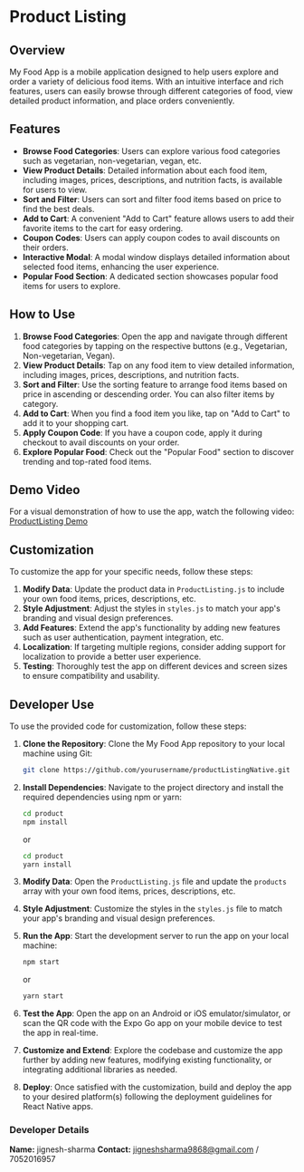 # Product Listing

## Overview

My Food App is a mobile application designed to help users explore and order a variety of delicious food items. With an intuitive interface and rich features, users can easily browse through different categories of food, view detailed product information, and place orders conveniently.

## Features

- **Browse Food Categories**: Users can explore various food categories such as vegetarian, non-vegetarian, vegan, etc.
- **View Product Details**: Detailed information about each food item, including images, prices, descriptions, and nutrition facts, is available for users to view.
- **Sort and Filter**: Users can sort and filter food items based on price to find the best deals.
- **Add to Cart**: A convenient "Add to Cart" feature allows users to add their favorite items to the cart for easy ordering.
- **Coupon Codes**: Users can apply coupon codes to avail discounts on their orders.
- **Interactive Modal**: A modal window displays detailed information about selected food items, enhancing the user experience.
- **Popular Food Section**: A dedicated section showcases popular food items for users to explore.

## How to Use

1. **Browse Food Categories**: Open the app and navigate through different food categories by tapping on the respective buttons (e.g., Vegetarian, Non-vegetarian, Vegan).
2. **View Product Details**: Tap on any food item to view detailed information, including images, prices, descriptions, and nutrition facts.
3. **Sort and Filter**: Use the sorting feature to arrange food items based on price in ascending or descending order. You can also filter items by category.
4. **Add to Cart**: When you find a food item you like, tap on "Add to Cart" to add it to your shopping cart.
5. **Apply Coupon Code**: If you have a coupon code, apply it during checkout to avail discounts on your order.
6. **Explore Popular Food**: Check out the "Popular Food" section to discover trending and top-rated food items.

## Demo Video

For a visual demonstration of how to use the app, watch the following video: [ProductListing Demo](https://youtu.be/E8_3gAy3UEQ)

## Customization

To customize the app for your specific needs, follow these steps:

1. **Modify Data**: Update the product data in `ProductListing.js` to include your own food items, prices, descriptions, etc.
2. **Style Adjustment**: Adjust the styles in `styles.js` to match your app's branding and visual design preferences.
3. **Add Features**: Extend the app's functionality by adding new features such as user authentication, payment integration, etc.
4. **Localization**: If targeting multiple regions, consider adding support for localization to provide a better user experience.
5. **Testing**: Thoroughly test the app on different devices and screen sizes to ensure compatibility and usability.

## Developer Use

To use the provided code for customization, follow these steps:

1. **Clone the Repository**: Clone the My Food App repository to your local machine using Git:

   ```bash
   git clone https://github.com/yourusername/productListingNative.git
   ```

2. **Install Dependencies**: Navigate to the project directory and install the required dependencies using npm or yarn:

   ```bash
   cd product
   npm install
   ```

   or

   ```bash
   cd product
   yarn install
   ```

3. **Modify Data**: Open the `ProductListing.js` file and update the `products` array with your own food items, prices, descriptions, etc.

4. **Style Adjustment**: Customize the styles in the `styles.js` file to match your app's branding and visual design preferences.

5. **Run the App**: Start the development server to run the app on your local machine:

   ```bash
   npm start
   ```

   or

   ```bash
   yarn start
   ```

6. **Test the App**: Open the app on an Android or iOS emulator/simulator, or scan the QR code with the Expo Go app on your mobile device to test the app in real-time.

7. **Customize and Extend**: Explore the codebase and customize the app further by adding new features, modifying existing functionality, or integrating additional libraries as needed.

8. **Deploy**: Once satisfied with the customization, build and deploy the app to your desired platform(s) following the deployment guidelines for React Native apps.

### Developer Details

**Name:** jignesh-sharma
**Contact:** jigneshsharma9868@gmail.com / 7052016957

